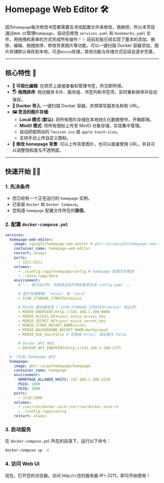 # Homepage Web Editor 🛠️

因为`homepage`每次修改书签都需要去寻找配置文件来修改，很麻烦，所以本项目通过`Web UI`管理`homepage`，自动去修改 `services.yaml` 和 `bookmarks.yaml` 文件，用拖拽和表单的方式完成所有操作！✨
目前初版已经实现了基本的添加、删除、编辑、拖拽排序、修改背景图片等功能，可以一键扫描 Docker 容器添加，图片存储默认保存到本地，可选`minio`存储，其他功能与存储方式后续会逐步完善。

---

## 核心特性 🚀

- **🎨 可视化编辑**: 在网页上直接查看和管理书签，所见即所得。
- **🖐️ 拖拽排序**: 拖动服务卡片、服务组、书签列和书签项，实时重新排序并自动保存。
- **🐳 Docker 导入**: 一键扫描 Docker 容器，并预填写服务名称和 URL。
- **🖼️ 灵活的图片存储**:
  - **Local 模式 (默认)**: 将所有图片存储在本地持久化数据卷中，开箱即用。
  - **MinIO 模式**: 将所有图标上传至 MinIO 对象存储，实现集中管理。
  - 自动抓取网站的 `favicon.ico` 或 `apple-touch-icon`。
  - 支持手动上传自定义图标。
- **🌄 修改 homepage 背景**: 可以上传背景图片，也可以直接使用 URL，并且可以调整饱和度与不透明度。

---

## 快速开始 🏃‍♂️

### 1. 先决条件

- 您已经有一个正在运行的 `homepage` 实例。
- 已安装 `Docker` 和 `Docker Compose`。
- 您知道 `homepage` 配置文件所在的**路径**。

### 2. 配置 `docker-compose.yml`

```yaml
services:
  homepage-web-editor:
    image: sqing33/homepage-web-editor # ghcr.io/sqing33/homepage-web-editor
    container_name: homepage-web-editor
    restart: always
    ports:
      - 3211:3211
    volumes:
      - ./config:/app/homepage/config # homepage 配置文件路径
      - ./data:/app/data
    environment:
      # --- 首次运行时，将使用这些环境变量来生成 config.yaml ---

      # 图片存储策略: 'minio' 或 'local'
      - ICON_STORAGE_STRATEGY=minio

      # MinIO 服务器信息 ('ICON_STORAGE_STRATEGY=minio' 则必须)
      - MINIO_ENDPOINT=http://192.168.1.100:9000
      - MINIO_ACCESS_KEY=your_minio_access_key
      - MINIO_SECRET_KEY=your_minio_secret_key
      - MINIO_ICONS_BUCKET_NAME=icons
      - MINIO_BACKGROUND_BUCKET_NAME=background
      - MINIO_USE_SSL=False # 如果是 https, 请设置为 False

      # Docker API 地址
      - DOCKER_API_ENDPOINT=http://192.168.1.100:2375

  # （可选）homepage 部分
  homepage:
    image: ghcr.io/gethomepage/homepage
    container_name: homepage
    environment:
      HOMEPAGE_ALLOWED_HOSTS: 192.168.1.100:3210
      PUID: 1000
      PGID: 1000
    ports:
      - 3210:3000
    volumes:
      - /var/run/docker.sock:/var/run/docker.sock:ro
      - ./config:/app/config
    restart: always
```

### 3. 启动服务

在 `docker-compose.yml` 所在的目录下，运行以下命令：

```bash
docker-compose up -d
```

### 4. 访问 Web UI

现在，打开您的浏览器，访问 http://<您的服务器 IP>:3211，即可开始使用！
